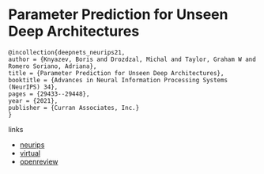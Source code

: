 # Parameter Prediction for Unseen Deep Architectures

```
@incollection{deepnets_neurips21,
author = {Knyazev, Boris and Drozdzal, Michal and Taylor, Graham W and Romero Soriano, Adriana},
title = {Parameter Prediction for Unseen Deep Architectures},
booktitle = {Advances in Neural Information Processing Systems (NeurIPS) 34},
pages = {29433--29448},
year = {2021},
publisher = {Curran Associates, Inc.}
}
```

links
- [neurips](https://papers.nips.cc//paper/2021/hash/f6185f0ef02dcaec414a3171cd01c697-Abstract.html)
- [virtual](https://neurips.cc/virtual/2021/poster/28263)
- [openreview](https://openreview.net/forum?id=vqHak8NLk25)
